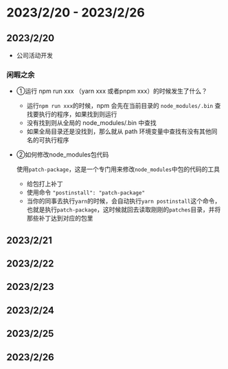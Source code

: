 # 2023/2/20 - 2023/2/26

## 2023/2/20
- 公司活动开发
### **闲暇之余**

- ①运行 npm run xxx （yarn xxx 或者pnpm xxx）的时候发生了什么？

  - 运行`npm run xxx`的时候，npm 会先在当前目录的 `node_modules/.bin` 查找要执行的程序，如果找到则运行
  - 没有找到则从全局的 node_modules/.bin 中查找
  - 如果全局目录还是没找到，那么就从 path 环境变量中查找有没有其他同名的可执行程序
  
- ②如何修改node_modules包代码

  使用`patch-package`，这是一个专门用来修改`node_modules`中包的代码的工具

  - 给包打上补丁
  - 使用命令 `"postinstall": "patch-package"`
  - 当你的同事去执行`yarn`的时候，会自动执行`yarn postinstall`这个命令，也就是执行`patch-package`，这时候就回去读取刚刚的`patches`目录，并将那些补丁达到对应的包里






## 2023/2/21

## 2023/2/22

## 2023/2/23

## 2023/2/24

## 2023/2/25

## 2023/2/26
